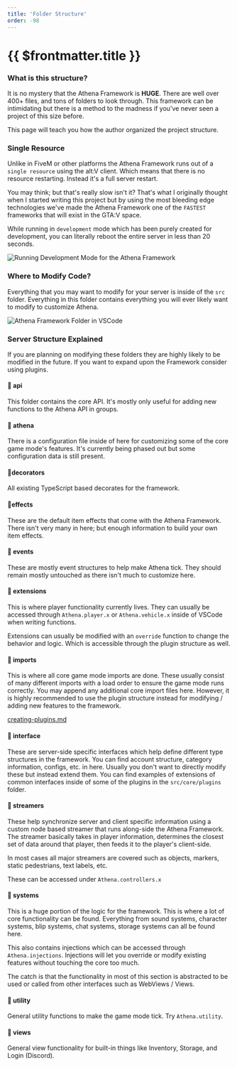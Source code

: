 ```yaml
---
title: 'Folder Structure'
order: -98
---
```


# {{ $frontmatter.title }}

### What is this structure?

It is no mystery that the Athena Framework is **HUGE**. There are well over 400+ files, and tons of folders to look through. This framework can be intimidating but there is a method to the madness if you've never seen a project of this size before.

This page will teach you how the author organized the project structure.

### Single Resource

Unlike in FiveM or other platforms the Athena Framework runs out of a `single resource` using the alt:V client. Which means that there is no resource restarting. Instead it's a full server restart.

You may think; but that's really slow isn't it? That's what I originally thought when I started writing this project but by using the most bleeding edge technologies we've made the Athena Framework one of the `FASTEST` frameworks that will exist in the GTA:V space.

While running in `development` mode which has been purely created for development, you can literally reboot the entire server in less than 20 seconds.

![Running Development Mode for the Athena Framework](https://thumbs.gfycat.com/ThunderousFlusteredBinturong-size\_restricted.gif)

### Where to Modify Code?

Everything that you may want to modify for your server is inside of the `src` folder. Everything in this folder contains everything you will ever likely want to modify to customize Athena.

![Athena Framework Folder in VSCode](https://i.imgur.com/pjHQuy2.png)

### Server Structure Explained

If you are planning on modifying these folders they are highly likely to be modified in the future. If you want to expand upon the Framework consider using plugins.

#### 📁 api

This folder contains the core API. It's mostly only useful for adding new functions to the Athena API in groups.

#### 📁 athena

There is a configuration file inside of here for customizing some of the core game mode's features. It's currently being phased out but some configuration data is still present.

#### 📁decorators

All existing TypeScript based decorates for the framework.

#### 📁effects

These are the default item effects that come with the Athena Framework. There isn't very many in here; but enough information to build your own item effects.

#### 📁 events

These are mostly event structures to help make Athena tick. They should remain mostly untouched as there isn't much to customize here.

#### 📁 extensions

This is where player functionality currently lives. They can usually be accessed through `Athena.player.x` or `Athena.vehicle.x` inside of VSCode when writing functions.

Extensions can usually be modified with an `override` function to change the behavior and logic. Which is accessible through the plugin structure as well.

#### 📁 imports

This is where all core game mode imports are done. These usually consist of many different imports with a load order to ensure the game mode runs correctly. You may append any additional core import files here. However, it is highly recommended to use the plugin structure instead for modifying / adding new features to the framework.

[creating-plugins.md](../../plugins/creating-plugins.md)

#### 📁 interface

These are server-side specific interfaces which help define different type structures in the framework. You can find account structure, category information, configs, etc. in here. Usually you don't want to directly modify these but instead extend them. You can find examples of extensions of common interfaces inside of some of the plugins in the `src/core/plugins` folder.

#### 📁 streamers

These help synchronize server and client specific information using a custom node based streamer that runs along-side the Athena Framework. The streamer basically takes in player information, determines the closest set of data around that player, then feeds it to the player's client-side.

In most cases all major streamers are covered such as objects, markers, static pedestrians, text labels, etc.

These can be accessed under `Athena.controllers.x`

#### 📁 systems

This is a huge portion of the logic for the framework. This is where a lot of core functionality can be found. Everything from sound systems, character systems, blip systems, chat systems, storage systems can all be found here.

This also contains injections which can be accessed through `Athena.injections`. Injections will let you override or modify existing features without touching the core too much.

The catch is that the functionality in most of this section is abstracted to be used or called from other interfaces such as WebViews / Views.

#### 📁 utility

General utility functions to make the game mode tick. Try `Athena.utility`.

#### 📁 views

General view functionality for built-in things like Inventory, Storage, and Login (Discord).
